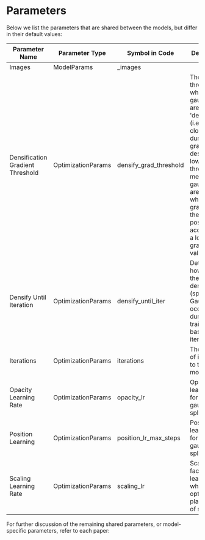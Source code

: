 # Parameters

Below we list the parameters that are shared between the models, but differ in their default values:

| Parameter Name | Parameter Type     | Symbol in Code         | Description                                                                                                                                                                                                                      | GShader | FSGS     | 3DGS   | SOGS   |
|----------------|--------------------|------------------------|----------------------------------------------------------------------------------------------------------------------------------------------------------------------------------------------------------------------------------|---------|----------|--------|--------|
| Images                | ModelParams        | _images                |                                                                                                                                                                                                                                  | images  | images_8 | images | images |
| Densification Gradient Threshold | OptimizationParams | densify_grad_threshold | The threshold at which gaussians are 'densified' (i.e. split and cloned) during gradient descent. A lower threshold means the gaussians are split when the gradient of their xyz position has accumulated a lower gradient value |  0.0002 |   0.0005 | 0.0002 | 0.0002 |
|Densify Until Iteration| OptimizationParams | densify_until_iter     | Determines how often the densification (splitting of Gaussians) occurs during training, based on iterations                                                                                                                      | 15_000  | 10_000   | 15_000 | 15_000 |
|Iterations| OptimizationParams | iterations             | The number of iterations to train the model                                                                                                                                                                                      | 30_000  | 10_000   | 30_000 | 30_000 |
|Opacity Learning Rate| OptimizationParams | opacity_lr             | Opacity learning rate for placing gaussian splats                                                                                                                                                                                                            |    0.05 |     0.05 |  0.025 |   0.05 |
|Position Learning| OptimizationParams | position_lr_max_steps  | Position learning rate for placing gaussian splats                                                                                                                                                                                                           | 30_000  | 10_000   | 30_000 | 30_000 |
|Scaling Learning Rate| OptimizationParams | scaling_lr             | Scaling factor for learning rate when optimizing placement of splats                                                                                                                                                             |   0.001 |    0.005 |  0.005 |  0.005 |


For further discussion of the remaining shared parameters, or model-specific parameters, refer to each paper:

